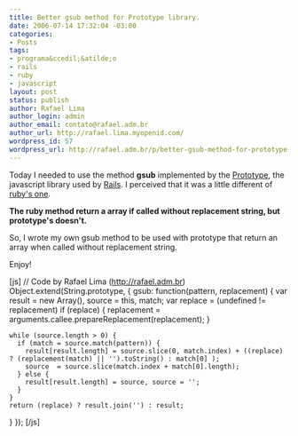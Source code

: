 ```yaml
---
title: Better gsub method for Prototype library.
date: 2006-07-14 17:32:04 -03:00
categories:
- Posts
tags:
- programa&ccedil;&atilde;o
- rails
- ruby
- javascript
layout: post
status: publish
author: Rafael Lima
author_login: admin
author_email: contato@rafael.adm.br
author_url: http://rafael.lima.myopenid.com/
wordpress_id: 57
wordpress_url: http://rafael.adm.br/p/better-gsub-method-for-prototype-library/
---
```


Today I needed to use the method <strong>gsub</strong> implemented by the <a href="http://prototype.conio.net/">Prototype</a>, the javascript library used by <a href="http://rubyonrails.com/">Rails</a>. I perceived that it was a little different of <a href="http://corelib.rubyonrails.com/classes/String.html#M001538">ruby's one</a>.

<strong>The ruby method return a array if called without replacement string, but prototype's doesn't.</strong>

So, I wrote my own gsub method to be used with prototype that return an array when called without replacement string.

Enjoy!

[js]
// Code by Rafael Lima (http://rafael.adm.br)
Object.extend(String.prototype, {
  gsub: function(pattern, replacement) {
    var result = new Array(), source = this, match;
    var replace = (undefined != replacement)
    if (replace) {
      replacement = arguments.callee.prepareReplacement(replacement);
    }

    while (source.length > 0) {
      if (match = source.match(pattern)) {
        result[result.length] = source.slice(0, match.index) + ((replace) ? (replacement(match) || '').toString() : match[0] );
        source  = source.slice(match.index + match[0].length);
      } else {
        result[result.length] = source, source = '';
      }
    }
    return (replace) ? result.join('') : result;
  }
});
[/js]
